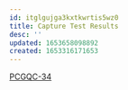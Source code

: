```yaml
---
id: itglgujga3kxtkwrtis5wz0
title: Capture Test Results
desc: ''
updated: 1653658098892
created: 1653316171653
---
```


[PCGQC-34](https://sherwin-williams.atlassian.net/jira/software/c/projects/PCGQC/boards/5999?view=detail&selectedIssue=PCGQC-34)